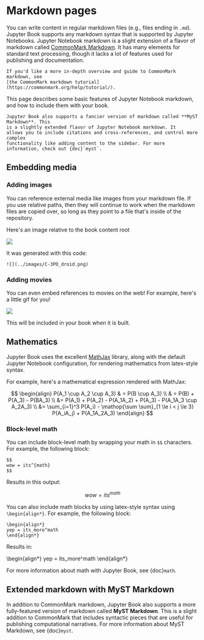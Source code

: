 # Markdown pages

You can write content in regular markdown files (e.g., files ending in `.md`).
Jupyter Book supports any markdown syntax that is supported by Jupyter Notebooks.
Jupyter Notebook markdown is a slight extension of a flavor of markdown called
[CommonMark Markdown](https://commonmark.org/). It has many elements
for standard text processing, though it lacks a lot of features used for
publishing and documentation.

```{note}
If you'd like a more in-depth overview and guide to CommonMark markdown, see
[the CommonMark markdown tutorial](https://commonmark.org/help/tutorial/).
```

This page describes some basic features of Jupyter Notebook markdown, and how to
include them with your book.

```{sidebar}
Jupyter Book also supports a fancier version of markdown called **MyST Markdown**. This
is a slightly extended flavor of Jupyter Notebook markdown. It
allows you to include citations and cross-references, and control more complex
functionality like adding content to the sidebar. For more
information, check out {doc}`myst`.
```

## Embedding media

### Adding images

You can reference external media like images from your markdown file. If you use
relative paths, then they will continue to work when the markdown files are copied over,
so long as they point to a file that's inside of the repository.

Here's an image relative to the book content root

![](../images/C-3PO_droid.png)

It was generated with this code:

```
![](../images/C-3PO_droid.png)
```

### Adding movies

You can even embed references to movies on the web! For example, here's a little gif for you!

![](https://media.giphy.com/media/yoJC2A59OCZHs1LXvW/giphy.gif)

This will be included in your book when it is built.



## Mathematics

Jupyter Book uses the excellent [MathJax](http://docs.mathjax.org/en/latest/) library,
along with the default Jupyter Notebook configuration, for rendering mathematics from
latex-style syntax.

For example, here's a mathematical expression rendered with MathJax:

$$
\begin{align}
    P(A_1 \cup A_2 \cup A_3) 
    & = P(B \cup A_3)  \\
    & = P(B) + P(A_3) - P(BA_3) \\
    &= P(A_1) + P(A_2) - P(A_1A_2) + P(A_3) - P(A_1A_3 \cup A_2A_3) \\
    &= \sum_{i=1}^3 P(A_i) - \mathop{\sum \sum}_{1 \le i < j \le 3} P(A_iA_j) + P(A_1A_2A_3)
\end{align}
$$

### Block-level math

You can include block-level math by wrapping your math in `$$` characters.
For example, the following block:

```
$$
wow = its^{math}
$$
```

Results in this output:

$$
wow = its^{math}
$$

You can also include math blocks by using latex-style syntax using
`\begin{align*}`. For example, the following block:

```
\begin{align*}
yep = its_more^math
\end{align*}
```

Results in:

\begin{align*}
yep = its_more^math
\end{align*}

For more information about math with Jupyter Book, see {doc}`math`.

## Extended markdown with MyST Markdown

In addition to CommonMark markdown, Jupyter Book also supports a more
fully-featured version of markdown called **MyST Markdown**. This is a slight
addition to CommonMark that includes syntactic pieces that are useful for
publishing computational narratives. For more information about MyST
Markdown, see {doc}`myst`.
